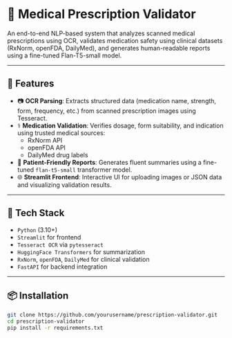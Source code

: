 # 💊 Medical Prescription Validator

An end-to-end NLP-based system that analyzes scanned medical prescriptions using OCR, validates medication safety using clinical datasets (RxNorm, openFDA, DailyMed), and generates human-readable reports using a fine-tuned Flan-T5-small model.

---

## 🧠 Features

- 📷 **OCR Parsing**: Extracts structured data (medication name, strength, form, frequency, etc.) from scanned prescription images using Tesseract.
- ⚕️ **Medication Validation**: Verifies dosage, form suitability, and indication using trusted medical sources:
  - RxNorm API
  - openFDA API
  - DailyMed drug labels
- 🧾 **Patient-Friendly Reports**: Generates fluent summaries using a fine-tuned `flan-t5-small` transformer model.
- 🌐 **Streamlit Frontend**: Interactive UI for uploading images or JSON data and visualizing validation results.

---

## 🔧 Tech Stack

- `Python` (3.10+)
- `Streamlit` for frontend
- `Tesseract OCR` via `pytesseract`
- `HuggingFace Transformers` for summarization
- `RxNorm`, `openFDA`, `DailyMed` for clinical validation
- `FastAPI` for backend integration

---

## 📦 Installation

```bash
git clone https://github.com/yourusername/prescription-validator.git
cd prescription-validator
pip install -r requirements.txt
